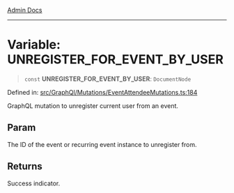 [Admin Docs](/)

***

# Variable: UNREGISTER\_FOR\_EVENT\_BY\_USER

> `const` **UNREGISTER\_FOR\_EVENT\_BY\_USER**: `DocumentNode`

Defined in: [src/GraphQl/Mutations/EventAttendeeMutations.ts:184](https://github.com/PalisadoesFoundation/talawa-admin/blob/main/src/GraphQl/Mutations/EventAttendeeMutations.ts#L184)

GraphQL mutation to unregister current user from an event.

## Param

The ID of the event or recurring event instance to unregister from.

## Returns

Success indicator.

